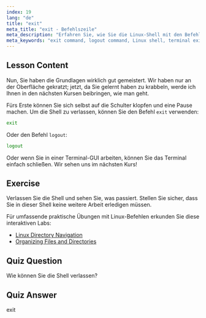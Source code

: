 ```yaml
---
index: 19
lang: "de"
title: "exit"
meta_title: "exit - Befehlszeile"
meta_description: "Erfahren Sie, wie Sie die Linux-Shell mit den Befehlen 'exit' oder 'logout' verlassen. Verstehen Sie die grundlegende Shell-Navigation für Anfänger. Beginnen Sie Ihre Linux-Reise noch heute!"
meta_keywords: "exit command, logout command, Linux shell, terminal exit, Linux basics, beginner Linux, Linux tutorial"
---
```


## Lesson Content

Nun, Sie haben die Grundlagen wirklich gut gemeistert. Wir haben nur an der Oberfläche gekratzt; jetzt, da Sie gelernt haben zu krabbeln, werde ich Ihnen in den nächsten Kursen beibringen, wie man geht.

Fürs Erste können Sie sich selbst auf die Schulter klopfen und eine Pause machen. Um die Shell zu verlassen, können Sie den Befehl `exit` verwenden:

```bash
exit
```

Oder den Befehl `logout`:

```bash
logout
```

Oder wenn Sie in einer Terminal-GUI arbeiten, können Sie das Terminal einfach schließen. Wir sehen uns im nächsten Kurs!

## Exercise

Verlassen Sie die Shell und sehen Sie, was passiert. Stellen Sie sicher, dass Sie in dieser Shell keine weitere Arbeit erledigen müssen.

Für umfassende praktische Übungen mit Linux-Befehlen erkunden Sie diese interaktiven Labs:

- [Linux Directory Navigation](https://labex.io/de/labs/linux-directory-navigation-387844)
- [Organizing Files and Directories](https://labex.io/de/labs/linux-organizing-files-and-directories-387877)

## Quiz Question

Wie können Sie die Shell verlassen?

## Quiz Answer

exit
